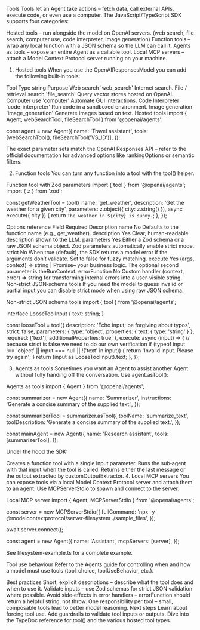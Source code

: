 Tools
Tools let an Agent take actions – fetch data, call external APIs, execute code, or even use a computer. The JavaScript/TypeScript SDK supports four categories:

Hosted tools – run alongside the model on OpenAI servers. (web search, file search, computer use, code interpreter, image generation)
Function tools – wrap any local function with a JSON schema so the LLM can call it.
Agents as tools – expose an entire Agent as a callable tool.
Local MCP servers – attach a Model Context Protocol server running on your machine.
1. Hosted tools
When you use the OpenAIResponsesModel you can add the following built‑in tools:

Tool	Type string	Purpose
Web search	'web_search'	Internet search.
File / retrieval search	'file_search'	Query vector stores hosted on OpenAI.
Computer use	'computer'	Automate GUI interactions.
Code Interpreter	'code_interpreter'	Run code in a sandboxed environment.
Image generation	'image_generation'	Generate images based on text.
Hosted tools
import { Agent, webSearchTool, fileSearchTool } from '@openai/agents';

const agent = new Agent({
  name: 'Travel assistant',
  tools: [webSearchTool(), fileSearchTool('VS_ID')],
});

The exact parameter sets match the OpenAI Responses API – refer to the official documentation for advanced options like rankingOptions or semantic filters.

2. Function tools
You can turn any function into a tool with the tool() helper.

Function tool with Zod parameters
import { tool } from '@openai/agents';
import { z } from 'zod';

const getWeatherTool = tool({
  name: 'get_weather',
  description: 'Get the weather for a given city',
  parameters: z.object({ city: z.string() }),
  async execute({ city }) {
    return `The weather in ${city} is sunny.`;
  },
});

Options reference
Field	Required	Description
name	No	Defaults to the function name (e.g., get_weather).
description	Yes	Clear, human-readable description shown to the LLM.
parameters	Yes	Either a Zod schema or a raw JSON schema object. Zod parameters automatically enable strict mode.
strict	No	When true (default), the SDK returns a model error if the arguments don’t validate. Set to false for fuzzy matching.
execute	Yes	(args, context) => string | Promise<string>– your business logic. The optional second parameter is theRunContext.
errorFunction	No	Custom handler (context, error) => string for transforming internal errors into a user-visible string.
Non‑strict JSON‑schema tools
If you need the model to guess invalid or partial input you can disable strict mode when using raw JSON schema:

Non-strict JSON schema tools
import { tool } from '@openai/agents';

interface LooseToolInput {
  text: string;
}

const looseTool = tool({
  description: 'Echo input; be forgiving about typos',
  strict: false,
  parameters: {
    type: 'object',
    properties: { text: { type: 'string' } },
    required: ['text'],
    additionalProperties: true,
  },
  execute: async (input) => {
    // because strict is false we need to do our own verification
    if (typeof input !== 'object' || input === null || !('text' in input)) {
      return 'Invalid input. Please try again';
    }
    return (input as LooseToolInput).text;
  },
});

3. Agents as tools
Sometimes you want an Agent to assist another Agent without fully handing off the conversation. Use agent.asTool():

Agents as tools
import { Agent } from '@openai/agents';

const summarizer = new Agent({
  name: 'Summarizer',
  instructions: 'Generate a concise summary of the supplied text.',
});

const summarizerTool = summarizer.asTool({
  toolName: 'summarize_text',
  toolDescription: 'Generate a concise summary of the supplied text.',
});

const mainAgent = new Agent({
  name: 'Research assistant',
  tools: [summarizerTool],
});

Under the hood the SDK:

Creates a function tool with a single input parameter.
Runs the sub‑agent with that input when the tool is called.
Returns either the last message or the output extracted by customOutputExtractor.
4. Local MCP servers
You can expose tools via a local Model Context Protocol server and attach them to an agent. Use MCPServerStdio to spawn and connect to the server:

Local MCP server
import { Agent, MCPServerStdio } from '@openai/agents';

const server = new MCPServerStdio({
  fullCommand: 'npx -y @modelcontextprotocol/server-filesystem ./sample_files',
});

await server.connect();

const agent = new Agent({
  name: 'Assistant',
  mcpServers: [server],
});

See filesystem-example.ts for a complete example.

Tool use behaviour
Refer to the Agents guide for controlling when and how a model must use tools (tool_choice, toolUseBehavior, etc.).

Best practices
Short, explicit descriptions – describe what the tool does and when to use it.
Validate inputs – use Zod schemas for strict JSON validation where possible.
Avoid side‑effects in error handlers – errorFunction should return a helpful string, not throw.
One responsibility per tool – small, composable tools lead to better model reasoning.
Next steps
Learn about forcing tool use.
Add guardrails to validate tool inputs or outputs.
Dive into the TypeDoc reference for tool() and the various hosted tool types.